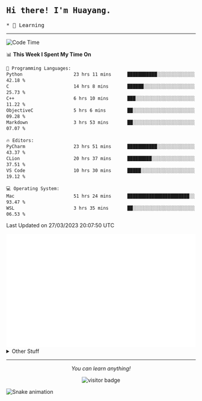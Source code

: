 <h2>
    <samp>Hi there! I'm Huayang.</samp>
</h2>
<p>
    <samp>
        * 🧐 Learning
    </samp>
</p>

<hr>

<!--START_SECTION:waka-->
![Code Time](http://img.shields.io/badge/Code%20Time-588%20hrs%2014%20mins-blue)

📊 **This Week I Spent My Time On** 

```text
💬 Programming Languages: 
Python                   23 hrs 11 mins      ███████████░░░░░░░░░░░░░░   42.18 % 
C                        14 hrs 8 mins       ██████░░░░░░░░░░░░░░░░░░░   25.73 % 
C++                      6 hrs 10 mins       ███░░░░░░░░░░░░░░░░░░░░░░   11.22 % 
ObjectiveC               5 hrs 6 mins        ██░░░░░░░░░░░░░░░░░░░░░░░   09.28 % 
Markdown                 3 hrs 53 mins       ██░░░░░░░░░░░░░░░░░░░░░░░   07.07 % 

🔥 Editors: 
PyCharm                  23 hrs 51 mins      ███████████░░░░░░░░░░░░░░   43.37 % 
CLion                    20 hrs 37 mins      █████████░░░░░░░░░░░░░░░░   37.51 % 
VS Code                  10 hrs 30 mins      █████░░░░░░░░░░░░░░░░░░░░   19.12 % 

💻 Operating System: 
Mac                      51 hrs 24 mins      ███████████████████████░░   93.47 % 
WSL                      3 hrs 35 mins       ██░░░░░░░░░░░░░░░░░░░░░░░   06.53 % 
```


 Last Updated on 27/03/2023 20:07:50 UTC
<!--END_SECTION:waka-->

<picture>
    <img src="/github-metrics.svg" alt="github metrics" style='visibility:visible'>
</picture>

<details>
  <summary>Other Stuff</summary>
  <br />
<!--   
  <p align="left">
    <img height="180em" src="https://github-readme-streak-stats.herokuapp.com/?user=GuillaumeFalourd" />
    
  </p> -->

  * 🏆 Some GitHub statistical reports:
  
  <img width="100%" src="https://github-profile-trophy.vercel.app/?username=xmchxup&column=7">
  <p align="left">  
    <img height="180em" src="https://github-readme-stats.vercel.app/api?username=xmchxup&hide_border=true&show_icons=true&include_all_commits=true&bg_color=0,EC6C6C,FFD479,FFFC79,73FA79&theme=graywhite&locale=en" />
    <img height="180em" src="https://github-readme-stats.vercel.app/api/top-langs/?username=xmchxup&hide=css,scss,html&langs_count=8&hide_border=true&layout=compact&bg_color=0,73FA79,73FDFF,D783FF&theme=graywhite&locale=en" />
  </p>
  
  <img width="100%" src="https://github-profile-summary-cards.vercel.app/api/cards/profile-details?username=xmchxup&theme=github" />
 
</a>
</details>
<hr>
<p align="center">
    <i>You can learn anything!</i>
    <p align="center">
        <img src="https://visitor-badge.laobi.icu/badge?page_id=xmchxup" alt="visitor badge"/>       
    </p>
</p>

![Snake animation](https://github.com/XmchxUp/XmchxUp/blob/output/github-contribution-grid-snake.gif)


